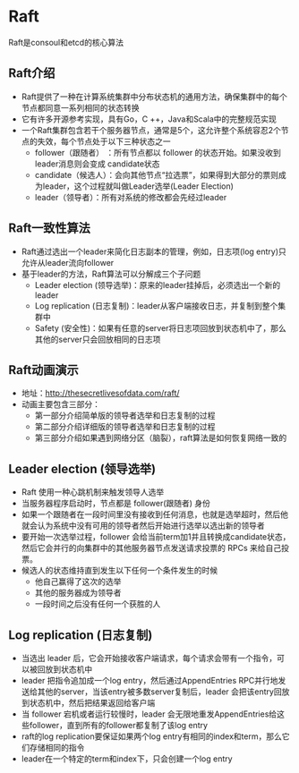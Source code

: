 # Raft



Raft是consoul和etcd的核心算法



## Raft介绍

- Raft提供了一种在计算系统集群中分布状态机的通用方法，确保集群中的每个节点都同意一系列相同的状态转换
- 它有许多开源参考实现，具有Go，C ++，Java和Scala中的完整规范实现
- 一个Raft集群包含若干个服务器节点，通常是5个，这允许整个系统容忍2个节点的失效，每个节点处于以下三种状态之一
  - follower（跟随者） ：所有节点都以 follower 的状态开始。如果没收到 leader消息则会变成 candidate状态
  - candidate（候选人）：会向其他节点“拉选票”，如果得到大部分的票则成为leader，这个过程就叫做Leader选举(Leader Election)
  - leader（领导者）：所有对系统的修改都会先经过leader





## Raft一致性算法

- Raft通过选出一个leader来简化日志副本的管理，例如，日志项(log entry)只允许从leader流向follower
- 基于leader的方法，Raft算法可以分解成三个子问题
  - Leader election (领导选举)：原来的leader挂掉后，必须选出一个新的leader
  - Log replication (日志复制)：leader从客户端接收日志，并复制到整个集群中
  - Safety (安全性)：如果有任意的server将日志项回放到状态机中了，那么其他的server只会回放相同的日志项





## Raft动画演示

- 地址：http://thesecretlivesofdata.com/raft/
- 动画主要包含三部分：
  - 第一部分介绍简单版的领导者选举和日志复制的过程
  - 第二部分介绍详细版的领导者选举和日志复制的过程
  - 第三部分介绍如果遇到网络分区（脑裂），raft算法是如何恢复网络一致的





## Leader election (领导选举)

- Raft 使用一种心跳机制来触发领导人选举
- 当服务器程序启动时，节点都是 follower(跟随者) 身份
- 如果一个跟随者在一段时间里没有接收到任何消息，也就是选举超时，然后他就会认为系统中没有可用的领导者然后开始进行选举以选出新的领导者
- 要开始一次选举过程，follower 会给当前term加1并且转换成candidate状态，然后它会并行的向集群中的其他服务器节点发送请求投票的 RPCs 来给自己投票。
- 候选人的状态维持直到发生以下任何一个条件发生的时候
  - 他自己赢得了这次的选举
  - 其他的服务器成为领导者
  - 一段时间之后没有任何一个获胜的人



## Log replication (日志复制)

- 当选出 leader 后，它会开始接收客户端请求，每个请求会带有一个指令，可以被回放到状态机中
- leader 把指令追加成一个log entry，然后通过AppendEntries RPC并行地发送给其他的server，当该entry被多数server复制后，leader 会把该entry回放到状态机中，然后把结果返回给客户端
- 当 follower 宕机或者运行较慢时，leader 会无限地重发AppendEntries给这些follower，直到所有的follower都复制了该log entry
- raft的log replication要保证如果两个log entry有相同的index和term，那么它们存储相同的指令
- leader在一个特定的term和index下，只会创建一个log entry